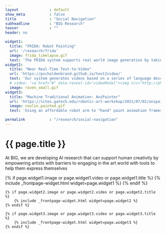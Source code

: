 ```yaml
---
layout              : default
show_meta           : false
title               : "Social Navigation"
subheadline         : "BIG Research"
teaser              : ""
header: no

widget1:
  title: "FRIDA: Robot Painting"
  url: '/research/frida'
  image: frida_timelapse.gif
  text: 'The FRIDA system supports real world image generation by taking inspiration from a human artist in multiple modalities and responds to noisy, stochastic execution with perception and replanning.'
widget2:
  title: "Near Real-Time Text-to-Video"
  url: 'https://pschaldenbrand.github.io/text2video/'
  text: 'Our system generates videos based on a series of language descriptions.'
  # video: '<a href="#" data-reveal-id="videoModal"><img src="http://phlow.github.io/feeling-responsive/images/start-video-feeling-responsive-302x182.jpg" width="302" height="182" alt=""/></a>'
  image: raven_small.gif
widget3:
  title: "Machine Traditional Animation: AniPainter"
  url: 'https://sites.gatech.edu/robotic-art-workshop/2021/07/02/anipainter/'
  image: coolin_painted.gif
  text: 'Using an affordable robot arm to "hand" paint animation frames.'

permalink           : "/research/social-navigation"
---
```


<div class="row">
    <h1>{{ page.title }}</h1>
    <p>At BIG, we are developing AI research that can support human creativity by empowering artists with barriers to engaging in the art world with tools to help them express themselves</p>
</div>

<div class="row t60">
    {% if page.widget1.image or page.widget1.video or page.widget1.title %}
        {% include _frontpage-widget.html widget=page.widget1 %}
    {% endif %}

    {% if page.widget2.image or page.widget2.video or page.widget2.title %}
        {% include _frontpage-widget.html widget=page.widget2 %}
    {% endif %}

    {% if page.widget3.image or page.widget3.video or page.widget3.title %}
        {% include _frontpage-widget.html widget=page.widget3 %}
    {% endif %}
</div><!-- /.row -->
